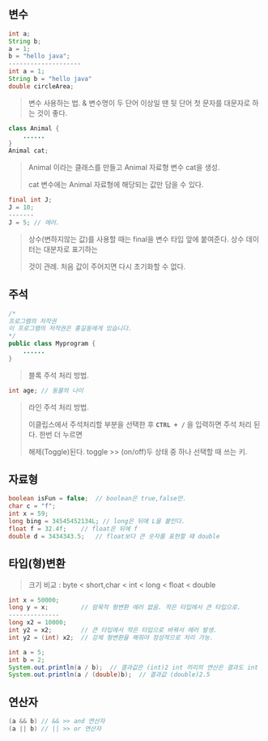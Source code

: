 ## 변수

```java
int a;
String b;
a = 1;
b = "hello java";
--------------------
int a = 1;
String b = "hello java"
double circleArea;
```

> 변수 사용하는 법. & 변수명이 두 단어 이상일 땐 뒷 단어 첫 문자를 대문자로 하는 것이 좋다.

```java
class Animal {
	......
}
Animal cat;
```

> Animal 이라는 클래스를 만들고 Animal 자료형 변수 cat을 생성.
>
> cat 변수에는 Animal 자료형에 해당되는 값만 담을 수 있다.

```java
final int J;
J = 10;
-------
J = 5; // 에러.
```

> 상수(변하지않는 값)를 사용할 때는 final을 변수 타입 앞에 붙여준다. 상수 데이터는 대분자로 표기하는
>
> 것이 관례.  처음 값이 주어지면 다시 초기화할 수 없다.

## 주석

```java
/*
프로그램의 저작권
이 프로그램의 저작권은 홍길동에게 있습니다.
*/
public class Myprogram {
	......
}
```

> 블록 주석 처리 방법.

```java
int age; // 동물의 나이
```

> 라인 주석 처리 방법.
>
> 이클립스에서 주석처리할 부분을 선택한 후  **``CTRL + /``** 을 입력하면 주석 처리 된다. 한번 더 누르면
>
> 해제(Toggle)된다. toggle >> (on/off)두 상태 중 하나 선택할 때 쓰는 키.



## 자료형

```java
boolean isFun = false;	// boolean은 true,false만.
char c = "f";
int x = 59;
long bing = 34545452134L; // long은 뒤에 L을 붙인다.
float f = 32.4f;	// float은 뒤에 f
double d = 3434343.5;	// float보다 큰 숫자를 표현할 때 double
```



## 타입(형)변환

> 크기 비교 : byte < short,char < int < long < float < double

```java
int x = 50000;
long y = x;			// 암묵적 형변환 에러 없음. 작은 타입에서 큰 타입으로.
--------------
long x2 = 10000;
int y2 = x2;		// 큰 타입에서 작은 타입으로 바꿔서 에러 발생.
int y2 = (int) x2;	// 강제 형변환을 해줘야 정상적으로 처리 가능.
```

```java
int a = 5;
int b = 2;
System.out.println(a / b);	// 결과값은 (int)2 int 끼리의 연산은 결과도 int
System.out.println(a / (double)b);	// 결과값 (double)2.5
```



## 연산자

```java
(a && b) // && >> and 연산자
(a || b) // || >> or 연산자
```

